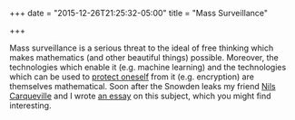 +++
date = "2015-12-26T21:25:32-05:00"
title = "Mass Surveillance"

+++

Mass surveillance is a serious threat to the ideal of free thinking which makes mathematics (and other beautiful things) possible. Moreover, the technologies which enable it (e.g. machine learning) and the technologies which can be used to [protect oneself](https://ssd.eff.org/en) from it (e.g. encryption) are themselves mathematical. Soon after the Snowden leaks my friend [Nils Carqueville](http://nils.carqueville.net/) and I wrote [an essay](http://nils.carqueville.net/MassSurveillanceEssay.pdf) on this subject, which you might find interesting.